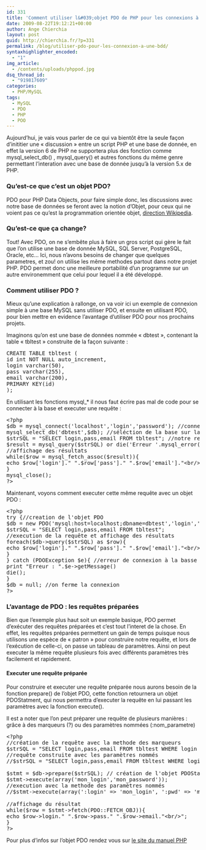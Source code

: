 ```yaml
---
id: 331
title: 'Comment utiliser l&#039;objet PDO de PHP pour les connexions à une base de données?'
date: 2009-08-22T19:12:21+00:00
author: Ange Chierchia
layout: post
guid: http://chierchia.fr/?p=331
permalink: /blog/utiliser-pdo-pour-les-connexion-a-une-bdd/
syntaxhighlighter_encoded:
  - "1"
img_article:
  - /contents/uploads/phppod.jpg
dsq_thread_id:
  - "919817609"
categories:
  - PHP/MySQL
tags:
  - MySQL
  - PDO
  - PHP
  - POO
---
```

Aujourd&rsquo;hui, je vais vous parler de ce qui va bientôt être la seule façon d&rsquo;inititier une &laquo;&nbsp;discussion&nbsp;&raquo; entre un script PHP et une base de donnée, en effet la version 6 de PHP ne supportera plus des fonction comme mysql\_select\_db() , mysql_query() et autres fonctions du même genre permettant l&rsquo;interation avec une base de donnée jusqu&rsquo;à la version 5.x de PHP.<!--more-->

### Qu&rsquo;est-ce que c&rsquo;est un objet PDO?

PDO pour PHP Data Objects, pour faire simple donc, les discussions avec notre base de données se feront avec la notion d&rsquo;Objet, pour ceux qui ne voient pas ce qu&rsquo;est la programmation orientée objet, <a title="Programmation orientée objet sur Wikipédia" href="http://fr.wikipedia.org/wiki/PPO" target="_blank">direction Wikipedia</a>.

### Qu&rsquo;est-ce que ça change?

Tout! Avec PDO, on ne s&#8217;embête plus à faire un gros script qui gère le fait que l&rsquo;on utilise une base de donnée MySQL, SQL Server, PostgreSQL, Oracle, etc&#8230; Ici, nous n&rsquo;avons besoins de changer que quelques parametres, et zou! on utilise les même methodes partout dans notre projet PHP. PDO permet donc une meilleure portabilité d&rsquo;un programme sur un autre environemment que celui pour lequel il a été développé.

### Comment utiliser PDO ?

Mieux qu&rsquo;une explication à rallonge, on va voir ici un exemple de connexion simple à une base MySQL sans utiliser PDO, et ensuite en utilisant PDO, pour bien mettre en evidence l&rsquo;avantage d&rsquo;utiliser PDO pour nos prochains projets.

Imaginons qu&rsquo;on est une base de données nommée &laquo;&nbsp;dbtest&nbsp;&raquo;, contenant la table &laquo;&nbsp;tbltest&nbsp;&raquo; construite de la façon suivante :

<pre class="brush:plain">CREATE TABLE tbltest (
id int NOT NULL auto_increment,
login varchar(50),
pass varchar(255),
email varchar(200),
PRIMARY KEY(id)
);</pre>

En utilisant les fonctions mysql_* il nous faut écrire pas mal de code pour se connecter à la base et executer une requête :

<pre class="brush:php">&lt;?php
$db = mysql_connect('localhost','login','password'); //connexion à  MySQL
mysql_select_db('dbtest',$db); //séléction de la base sur laquelle on va travailler
$strSQL = "SELECT login,pass,email FROM tbltest"; //notre requête
$result = mysql_query($strSQL) or die('Erreur '.mysql_error()); //execution de la requête
//affichage des résultats
while($row = mysql_fetch_assoc($result)){
echo $row['login']." ".$row['pass']." ".$row['email']."&lt;br/&gt;";
}
mysql_close();
?&gt;</pre>

Maintenant, voyons comment executer cette même requête avec un objet PDO :

<pre class="brush:php">&lt;?php
try {//creation de l'objet PDO
$db = new PDO('mysql:host=localhost;dbname=dbtest','login','password');
$strSQL = "SELECT login,pass,email FROM tbltest";
//execution de la requête et affichage des résultats
foreach($db-&gt;query($strSQL) as $row){
echo $row['login']." ".$row['pass']." ".$row['email']."&lt;br/&gt;";
}
} catch (PDOException $e){ //erreur de connexion à la basse
print "Erreur : ".$e-&gt;getMessage()
die();
}
$db = null; //on ferme la connexion
?&gt;</pre>

### L&rsquo;avantage de PDO : les requêtes préparées

Bien que l&rsquo;exemple plus haut soit un exemple basique, PDO permet d&rsquo;exécuter des requêtes préparées et c&rsquo;est tout l&rsquo;interet de la chose. En effet, les requêtes préparées permettent un gain de temps puisque nous utilisons une espèce de &laquo;&nbsp;patron&nbsp;&raquo; pour construire notre requête, et lors de l&rsquo;exécution de celle-ci, on passe un tableau de paramètres. Ainsi on peut executer la même requête plusieurs fois avec différents paramètres très facilement et rapidement.

#### Executer une requête préparée

Pour construire et executer une requête préparée nous aurons besoin de la fonction prepare() de l&rsquo;objet PDO, cette fonction retournera un objet PDOStatment, qui nous permettra d&rsquo;executer la requête en lui passant les paramètres avec la fonction execute().

Il est a noter que l&rsquo;on peut préparer une requête de plusieurs manières : grâce à des marqueurs (?) ou des paramètres nommées (:nom_parametre)

<pre class="brush:php">&lt;?php
//création de la requête avec la methode des marqueurs
$strSQL = "SELECT login,pass,email FROM tbltest WHERE login = ? AND pass = ? ";
//requête construite avec les paramètres nommés
//$strSQL = "SELECT login,pass,email FROM tbltest WHERE login = :login AND pass = :pwd ";

$stmt = $db-&gt;prepare($strSQL); // création de l'objet PDOStatment
$stmt-&gt;execute(array('mon_login','mon_password'));
//execution avec la methode des paramètres nommés
//$stmt-&gt;execute(array(':login' =&gt; 'mon_login', ':pwd' =&gt; 'mon_password'));

//affichage du résultat
while($row = $stmt-&gt;fetch(PDO::FETCH_OBJ)){
echo $row-&gt;login." ".$row-&gt;pass." ".$row-&gt;email."&lt;br/&gt;";
}
?&gt;</pre>

Pour plus d&rsquo;infos sur l&rsquo;objet PDO rendez vous sur <a title="Comment utiliser PHP Data Objects" href="http://www.php.net/manual/fr/book.pdo.php" target="_blank">le site du manuel PHP</a>